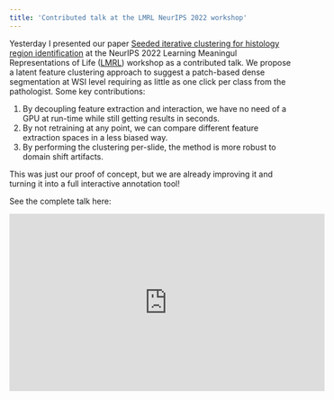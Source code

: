 ```yaml
---
title: 'Contributed talk at the LMRL NeurIPS 2022 workshop'
---
```


Yesterday I presented our paper [Seeded iterative clustering for histology region identification](https://arxiv.org/abs/2211.07425) at the NeurIPS 2022 Learning Meaningul Representations of Life ([LMRL](https://www.lmrl.org/)) workshop as a contributed talk. We propose a latent feature clustering approach to suggest a patch-based dense segmentation at WSI level requiring as little as one click per class from the pathologist. Some key contributions: 
1. By decoupling feature extraction and interaction, we have no need of a GPU at run-time while still getting results in seconds.
2. By not retraining at any point, we can compare different feature extraction spaces in a less biased way.
3. By performing the clustering per-slide, the method is more robust to domain shift artifacts.

This was just our proof of concept, but we are already improving it and turning it into a full interactive annotation tool! 

See the complete talk here:

<iframe width="560" height="315" src="https://www.youtube.com/embed/mVegmaHznxw" title="YouTube video player" frameborder="0" allow="accelerometer; autoplay; clipboard-write; encrypted-media; gyroscope; picture-in-picture" allowfullscreen></iframe>